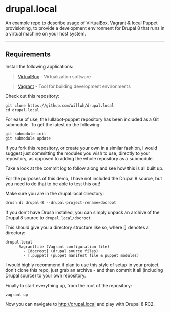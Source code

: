 drupal.local
===================

An example repo to describe usage of VirtualBox, Vagrant & local Puppet provisioning, to provide a development environment for Drupal 8 that runs in a virtual machine on your host system.

----------

Requirements
-------------

Install the following applications:

> [VirtualBox](https://www.virtualbox.org/) - Virtualization software

> [Vagrant](https://www.vagrantup.com/) - Tool for building development environments


Check out this repository:

```
git clone https://github.com/willwh/drupal.local
cd drupal.local
```

For ease of use, the lullabot-puppet repository has been included as a Git submodule. To get the latest do the following:

```
git submodule init
git submodule update
```

If you fork this repository, or create your own in a similar fashion, I would suggest just committing the modules you wish to use, directly to your repository, as opposed to adding the whole repository as a submodule.

Take a look at the commit log to follow along and see how this is all built up.

For the purposes of this demo, I have not included the Drupal 8 source, but you need to do that to be able to test this out!

Make sure you are in the drupal.local directory:

```
drush dl drupal-8 --drupal-project-rename=docroot
```

If you don't have Drush installed, you can simply unpack an archive of the Drupal 8 source to `drupal.local/docroot`

This should give you a directory structure like so, where [] denotes a directory:

```
drupal.local
    - Vagrantfile (Vagrant configuration file)
        - [docroot] (drupal source files)
        - [.puppet] (puppet manifest file & puppet modules)
 ```

I would highly recommend if plan to use this style of setup in your project, don't clone this repo, just grab an archive - and then commit it all (including Drupal source) to your own repository.

Finally to start everything up, from the root of the repository:

```
vagrant up
```

Now you can navigate to http://drupal.local and play with Drupal 8 RC2.
